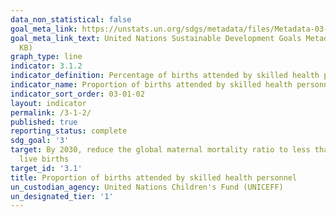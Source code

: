 ```yaml
---
data_non_statistical: false
goal_meta_link: https://unstats.un.org/sdgs/metadata/files/Metadata-03-01-02.pdf
goal_meta_link_text: United Nations Sustainable Development Goals Metadata (PDF 374
  KB)
graph_type: line
indicator: 3.1.2
indicator_definition: Percentage of births attended by skilled health personnel
indicator_name: Proportion of births attended by skilled health personnel
indicator_sort_order: 03-01-02
layout: indicator
permalink: /3-1-2/
published: true
reporting_status: complete
sdg_goal: '3'
target: By 2030, reduce the global maternal mortality ratio to less than 70 per 100,000
  live births
target_id: '3.1'
title: Proportion of births attended by skilled health personnel
un_custodian_agency: United Nations Children's Fund (UNICEFF)
un_designated_tier: '1'
---
```

